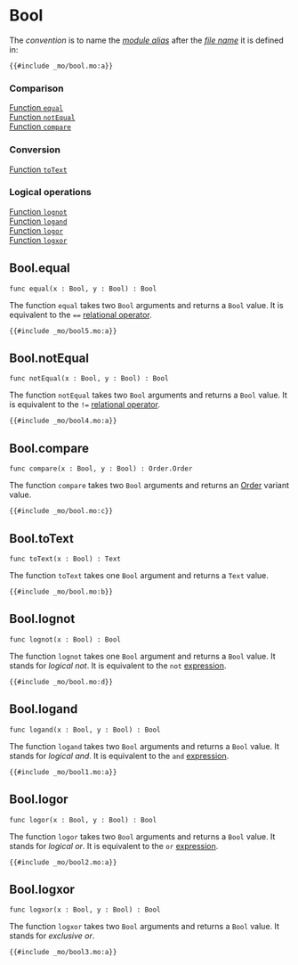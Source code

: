 # Bool

The _convention_ is to name the [_module alias_](/common-programming-concepts/modules.html#imports) after the [_file name_](/common-programming-concepts/modules.html#imports) it is defined in:

```motoko
{{#include _mo/bool.mo:a}}
```

### Comparison

[Function `equal`](#boolequal)  
[Function `notEqual`](#boolnotequal)  
[Function `compare`](#boolcompare)

### Conversion

[Function `toText`](#booltotext)

### Logical operations

[Function `lognot`](#boollognot)  
[Function `logand`](#boollogand)  
[Function `logor`](#boollogor)  
[Function `logxor`](#boollogxor)

## Bool.equal

```motoko
func equal(x : Bool, y : Bool) : Bool
```

The function `equal` takes two `Bool` arguments and returns a `Bool` value. It is equivalent to the `==` [relational operator](/common-programming-concepts/operators/relational-operators.html).

```motoko
{{#include _mo/bool5.mo:a}}
```

## Bool.notEqual

```motoko
func notEqual(x : Bool, y : Bool) : Bool
```

The function `notEqual` takes two `Bool` arguments and returns a `Bool` value. It is equivalent to the `!=` [relational operator](/common-programming-concepts/operators/relational-operators.html).

```motoko
{{#include _mo/bool4.mo:a}}
```

## Bool.compare

```motoko
func compare(x : Bool, y : Bool) : Order.Order
```

The function `compare` takes two `Bool` arguments and returns an [Order](/base-library/utils/order.html) variant value.

```motoko
{{#include _mo/bool.mo:c}}
```

## Bool.toText

```motoko
func toText(x : Bool) : Text
```

The function `toText` takes one `Bool` argument and returns a `Text` value.

```motoko
{{#include _mo/bool.mo:b}}
```

## Bool.lognot

```motoko
func lognot(x : Bool) : Bool
```

The function `lognot` takes one `Bool` argument and returns a `Bool` value. It stands for _logical not_. It is equivalent to the `not` [expression](/common-programming-concepts/operators/logical-expressions.html#not-expression).

```motoko
{{#include _mo/bool.mo:d}}
```

## Bool.logand

```motoko
func logand(x : Bool, y : Bool) : Bool
```

The function `logand` takes two `Bool` arguments and returns a `Bool` value. It stands for _logical and_. It is equivalent to the `and` [expression](/common-programming-concepts/operators/logical-expressions.html#and-expression).

```motoko
{{#include _mo/bool1.mo:a}}
```

## Bool.logor

```motoko
func logor(x : Bool, y : Bool) : Bool
```

The function `logor` takes two `Bool` arguments and returns a `Bool` value. It stands for _logical or_. It is equivalent to the `or` [expression](/common-programming-concepts/operators/logical-expressions.html#or-expression).

```motoko
{{#include _mo/bool2.mo:a}}
```

## Bool.logxor

```motoko
func logxor(x : Bool, y : Bool) : Bool
```

The function `logxor` takes two `Bool` arguments and returns a `Bool` value. It stands for _exclusive or_.

```motoko
{{#include _mo/bool3.mo:a}}
```
